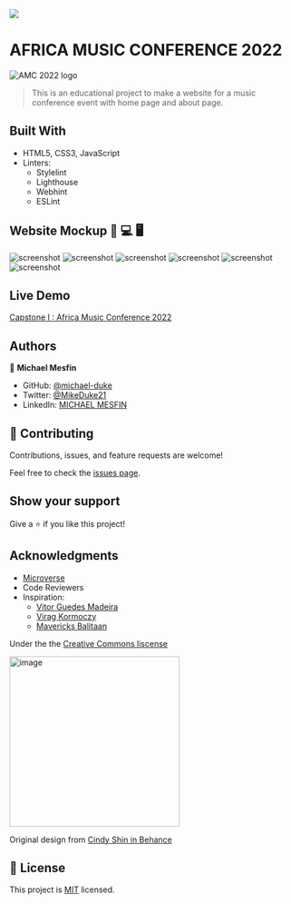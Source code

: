 ![](https://img.shields.io/badge/Microverse-blueviolet)

# AFRICA MUSIC CONFERENCE 2022
![AMC 2022 logo](https://user-images.githubusercontent.com/84629565/181085402-9e66ad51-4b01-4161-abb2-76a80f30ff34.jpg)

> This is an educational project to make a website for a music conference event with home page and about page.


## Built With

- HTML5, CSS3, JavaScript
- Linters: 
  - Stylelint
  - Lighthouse
  - Webhint
  - ESLint
## Website Mockup 📱 💻 🖥️
![screenshot](https://user-images.githubusercontent.com/84629565/181092628-62d25799-72cd-47e0-b740-6605cfcd7252.jpg)
![screenshot](https://user-images.githubusercontent.com/84629565/181093286-7a6d1418-893d-49aa-a809-9893881eb170.jpg)
![screenshot](https://user-images.githubusercontent.com/84629565/181097758-807e3f12-1f94-40fe-a10a-a47d42f0d4a6.png)
![screenshot](https://user-images.githubusercontent.com/84629565/181095396-791a2211-8f1f-4b24-a5ad-64864c0f5240.jpg)
![screenshot](https://user-images.githubusercontent.com/84629565/181096722-c2355bc3-2714-44a9-8a28-aaa2bdbc492b.png)
![screenshot](https://user-images.githubusercontent.com/84629565/181095048-6388d529-9aa6-4132-88c8-e649eec04d12.png)
## Live Demo

[Capstone I : Africa Music Conference 2022](https://michael-duke.github.io/Capstone-I/)


## Authors

👤 **Michael Mesfin**

- GitHub: [@michael-duke](https://github.com/michael-duke)
- Twitter: [@MikeDuke21](https://twitter.com/MikeDuke21)
- LinkedIn: [MICHAEL MESFIN](https://linkedin.com/in/https://www.linkedin.com/in/michael-21-duke/)

## 🤝 Contributing

Contributions, issues, and feature requests are welcome!

Feel free to check the [issues page](../../issues/).

## Show your support

Give a ⭐️ if you like this project!

## Acknowledgments

- [Microverse](microverse.org)
- Code Reviewers
- Inspiration: 
  - [Vitor Guedes Madeira](https://github.com/Vitor-Guedes-Madeira)
  - [Virag Kormoczy](https://github.com/virag-ky) 
  - [Mavericks Balitaan](https://github.com/mavericks-db)

Under the the [Creative Commons liscense](https://creativecommons.org/licenses/by-nc/4.0/)

<img width="300" alt="image" src="https://user-images.githubusercontent.com/84629565/181086933-d5bcdb09-da51-40f6-b0f8-a1f191614257.png">

Original design from [Cindy Shin in Behance](https://www.behance.net/gallery/29845175/CC-Global-Summit-2015)
## 📝 License

This project is [MIT](./MIT.md) licensed.
